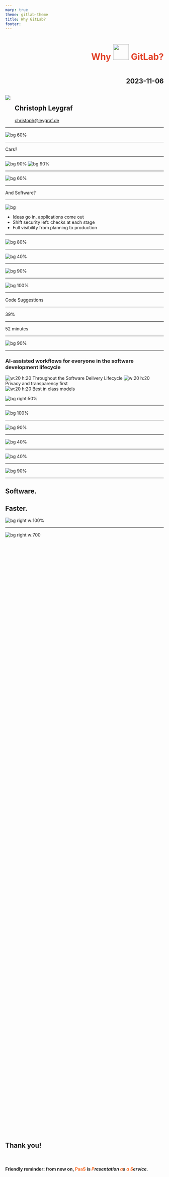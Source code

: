 ```yaml
---
marp: true
theme: gitlab-theme
title: Why GitLab?
footer: 
---
```


<div style="display:flex; flex-direction:column;">
    <h1 style="margin-top:1em;text-align:right">
      <span style="color:#e2432a "><b>Why <img style="width:50px;height:50px;" src="./assets/gitlab-logo.svg"> GitLab?</b></span>
    </h1>
    <h2 style="margin-bottom:1.5em;text-align:right;">
      2023-11-06
    </h2>
    <div style="display:flex; flex-direction:row;">
        <div style="display:flex; flex-direction:row">
            <div>
                <img class="avatar" src="./assets/avatar-chris.jpeg">
            </div>
            <div style="display:flex; flex-direction:column; justify-content:center; margin-left:1em">
                <h2>
                    Christoph Leygraf
                </h2>
                <a href= "mailto:cleygraf@gitlab.com">christoph@leygraf.de</a>
            </div>
        </div>
        <div style="display:flex; flex-direction:row; margin-left:2em">
        </div>
    </div>
</div>

<!-- footer: "" -->
---
<!-- header: ""  --> 

![bg 60%](./assets/AI-powered_DevSecOps.png)

---

<div class="white-center"><p>Cars?</p></div>

---

![bg 90%](./assets/motorwagen_1886.jpg)
![bg 90%](./assets/c-class.jpg)

---

![bg 60%](./assets/mb_manufactoring_line.jpg)

---
<!-- header: "" -->

<div class="white-center"><p>And Software?</p></div>

<!-- footer: "" -->
---
<!-- header: "GitLab's Software Factory Approach" -->
<style scoped>
section {
  display: flex;
  flex-direction: column;
  justify-content: start;
  text-align: left;
}
</style>

![bg](./assets/software-factory.svg)

- Ideas go in, applications come out
- Shift security left: checks at each stage
- Full visibility from planning to production

<!-- footer: ![w:36 h:36](./assets/gitlab-logo.svg) -->
---
<!-- header: "Growing complexity in DevSecOps"  --> 

![bg 80%](./assets/why/complexity.png)

<!-- footer: ![w:36 h:36](./assets/gitlab-logo.svg) -->
---
<!-- header: "The Problem"  --> 

![bg 40%](./assets/why/toolsprawl.png)

<!-- footer: ![w:36 h:36](./assets/gitlab-logo.svg) -->
---
<!-- header: "The Solution"  --> 

![bg 90%](./assets/why/platform.png)

<!-- footer: ![w:36 h:36](./assets/gitlab-logo.svg) -->
---
<!-- header: "GitLab: A single AI-powered application"  --> 

![bg 100%](./assets/why/ai-powered-platform.png)

<!-- footer: ![w:36 h:36](./assets/gitlab-logo.svg) -->
---
<!-- header: "" -->

<div class="white-center"><p>Code Suggestions</p></div>

<!--
Reference:
- As of Nov 2023 14 coding languages are supported
- [Supported coding languages](https://cloud.google.com/vertex-ai/docs/generative-ai/code/code-models-overview#supported_coding_languages) 
- For code completion the `code-gecko` code model is required.
- [Code Suggestions on self-managed GitLab](https://docs.gitlab.com/ee/user/project/repository/code_suggestions/self_managed.html)
-->
<!-- footer: ![w:36 h:36](./assets/gitlab-logo.svg) -->
---
<!-- header: "" -->

<div class="white-center"><p>39%</p></div>

<!--
39% of time spending working with code / 52 minutes of code time per day

Sources (as of May 3rd 2023):
- https://www.software.com/reports/code-time-report#developers-code-less-than-one-hour-per-day-
-->
<!-- footer: ![w:36 h:36](./assets/gitlab-logo.svg) -->
---
<!-- header: "" -->

<div class="white-center"><p>52 minutes</p></div>

<!--
39% of time spending working with code / 52 minutes of code time per day

Sources (as of May 3rd 2023):
- https://tidelift.com/subscription/managed-open-source-survey?utm_source=thenewstack&utm_medium=website&utm_content=inline-mention&utm_campaign=platform
-->
<!-- footer: ![w:36 h:36](./assets/gitlab-logo.svg) -->
---
<!-- header: "AI powered - in every step & for every user"  --> 

![bg 90%](./assets/why/ai-gitlab-workflow.png)

<!-- footer: ![w:36 h:36](./assets/gitlab-logo.svg) -->
---
<!-- header:  ![h:60](./assets/ai/gitlab-duo.png) -->
<style scoped>
section {
  line-height: 1.5em;
}
</style>

### AI-assisted workflows for everyone in the software development lifecycle

![w:20 h:20](./assets/gitlab-logo.svg) Throughout the Software Delivery Lifecycle
![w:20 h:20](./assets/gitlab-logo.svg) Privacy and transparency first  
![w:20 h:20](./assets/gitlab-logo.svg) Best in class models

![bg right:50%](./assets/why/ai-powered.png)

---
<!-- header: ""  --> 

![bg 100%](./assets/why/customers.png)

<!-- footer: "" -->
---
<!-- header: "Significant ROI and short payback period"  --> 

![bg 90%](./assets/why/roi.png)

<!-- footer: ![w:36 h:36](./assets/gitlab-logo.svg) -->
---
<!-- header: "GitLab Recognized as a Leader"  --> 

![bg 40%](./assets/why/gartner.png)

<!-- footer: 2023 Gartner® Magic Quadrant™ for DevOps Platforms  -->
---
<!-- header: "GitLab Recognized as a Leader"  --> 

![bg 40%](./assets/why/forrester.png)

<!-- footer: 2023 Forrester Wave™ for Integrated Software Delivery Platforms -->
---
<!-- header: ""  --> 

![bg 90%](./assets/why/obstacles.png)

<!-- footer: ![w:36 h:36](./assets/gitlab-logo.svg) -->
---
<!-- header:  "" -->
<style scoped>
section {
  line-height: 1.5em;
}
</style>

## Software.
## Faster.


![bg right w:100%](./assets/why/faster.png)
<!-- footer: "" -->
---
<!-- header:  "" -->

![bg right w:700](./assets/gitlab-logo-with-name.svg)

<div style="height:100%; display:flex; flex-direction:column; justify-content:center;">
    <h2>
        Thank you!
    </h2>
    <br>
    <h4>
        Friendly reminder: from now on, <span style="color:#fc6d26;font-size:100%"><b>PaaS</b></span> is <i><span style="color:#fc6d26;font-size:100%"><b>P</b></span>resentation <span style="color:#fc6d26;font-size:100%"><b>a</b></span>s <span style="color:#fc6d26;font-size:100%"><b>a</b></span> <span style="color:#fc6d26;font-size:100%"><b>S</b></span>ervice.</i>
    </h4>
</div>

<!-- footer: "https://about.gitlab.com/" -->
---
<!-- header:  "Useful links?" -->

![w:20 h:20](./assets/gitlab-logo.svg) [GitLab 2023 Global DevSecOps Report Series](https://about.gitlab.com/developer-survey/)

![w:20 h:20](./assets/gitlab-logo.svg) [GitLab Duo](https://about.gitlab.com/gitlab-duo/)

![w:20 h:20](./assets/gitlab-logo.svg) [AI/ML in DevSecOps Series](https://about.gitlab.com/blog/2023/04/24/ai-ml-in-devsecops-series/)

![w:20 h:20](./assets/gitlab-logo.svg) [GitLab and Google Cloud AI Partnership](https://about.gitlab.com/press/releases/2023-05-02-gitLab-and-google-cloud-partner-to-expand-ai-assisted-capabilities.html)

![w:20 h:20](./assets/gitlab-logo.svg) [GitLab on Google Cloud](https://about.gitlab.com/partners/technology-partners/google-cloud-platform/)

![w:20 h:20](./assets/gitlab-logo.svg) [... even more GitLab related links](./links.html)

<!-- footer: ![w:36 h:36](./assets/gitlab-logo.svg) -->
---
<!-- header:  "<b>Updated</b> Production PaaS App" -->

![bg 30%](./assets/url-prod.png)

<!-- footer: Still the same URL: ##URL_PROD## --->
---
